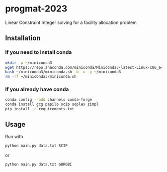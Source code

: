 # progmat-2023
Linear Constraint Integer solving for a facility allocation problem

## Installation

### If you need to install conda

```bash
mkdir -p ~/miniconda3
wget https://repo.anaconda.com/miniconda/Miniconda3-latest-Linux-x86_64.sh -O ~/miniconda3/miniconda.sh
bash ~/miniconda3/miniconda.sh -b -u -p ~/miniconda3
rm -rf ~/miniconda3/miniconda.sh
```
### If you already have conda
```bash
conda config --add channels conda-forge
conda install gcg papilo scip soplex zimpl
pip install -r requirements.txt
```

## Usage

Run with 
```bash
python main.py data.txt SCIP
```
or
```bash
python main.py data.txt GUROBI
```
